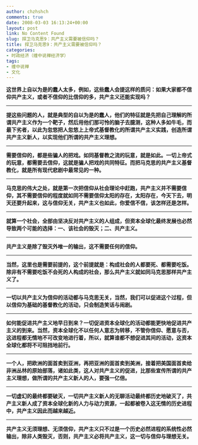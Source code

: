 ```yaml
---
author: chzhshch
comments: true
date: 2008-03-03 16:13:24+00:00
layout: post
link: No Content Found
slug: 捍卫马克思9：共产主义需要被信仰吗？
title: 捍卫马克思9：共产主义需要被信仰吗？
categories:
- 时政经济（缠中说禅经济学）
tags:
- 缠中说禅
- 文化
---
```


			

**这世界上自以为是的蠢人太多，例如，这些蠢人会提这样的质问：如果大家都不信仰共产主义，或者不信仰的比信仰的多，共产主义还能实现吗？**

** **

**提这些问题的人，就是典型的自以为是的蠢人，他们的特征就是先把自己理解的所谓共产主义作为一个靶子，然后用他们那可怜的脑子去臆测，这种人多如牛毛，而最下劣者，以此为忽悠把人忽悠上上帝式基督教化的所谓共产主义实践，创造所谓共产主义新人，以实现他们所谓的共产主义理想。**

** **

**需要信仰的，都是些骗人的把戏。如同基督教之流的玩意，就是如此。一切上帝式的玩意，都需要去信仰，这就是骗人把戏的共同特征。而把马克思的共产主义基督教化，就是所有现代悲剧中最常见的一种。**

** **

**马克思的伟大之处，就是第一次把信仰从社会理论中赶跑，共产主义并不需要信仰，其不需要信仰的程度就如同不需要信仰太阳的存在，太阳存在，今天下去，明天还要升起来，这与信仰无关，共产主义也如此，你爱信不信，该怎样还是怎样。**

** **

**就算一个社会，全部由坚决反对共产主义的人组成，但资本全球化最终发展也必然导致两个可能的选择：一、该社会的毁灭；二、共产主义。**

** **

**共产主义是除了毁灭外唯一的输出，这不需要任何的信仰。**

** **

**当然，这里也是需要前提的，这个前提就是：构成社会的人都要死、都需要吃饭。除非有不需要吃饭不会死的人构成的社会，那么共产主义就如同马克思那样共产主义了。**

** **

**一切以共产主义为信仰的活动都与马克思无关，当然，我们可以促进这个过程，但以信仰为基础的基督教化的活动，只会制造笑话与闹剧。**

** **

**如何能促进共产主义地早日到来？一切促进资本全球化的活动都能更快地促进共产主义的到来。当然，资本全球化不以任何人意志为转移，不管你信仰、愿意与否，这进程都无情地不可改变地进行着，所以，就算谁都不想促进其间的活动，这资本全球化都将不可阻挡地前行。**

** **

**一个人，把欧洲的面首卖到亚洲，再把亚洲的面首卖到美洲，接着把美国面首卖给非洲丛林的原始部落，诸如此类，这人对共产主义的促进，比那些宣传所谓的共产主义理想，做所谓的共产主义新人的人，要强一亿倍。**

** **

**一切虚幻的最终都要破灭，一切共产主义新人的无聊活动最终都历史地破灭了，共产主义新人成了资本全球化新的人力与动力资源，一起都被卷入这无情的历史进程中，共产主义因此而越来越近。**

** **

**共产主义无须理想、无须信仰，共产主义只不过是一个历史必然进程的系统性必然输出，除非人类毁灭，否则，共产主义必将共产主义，这一切与信仰与理想无关。**
